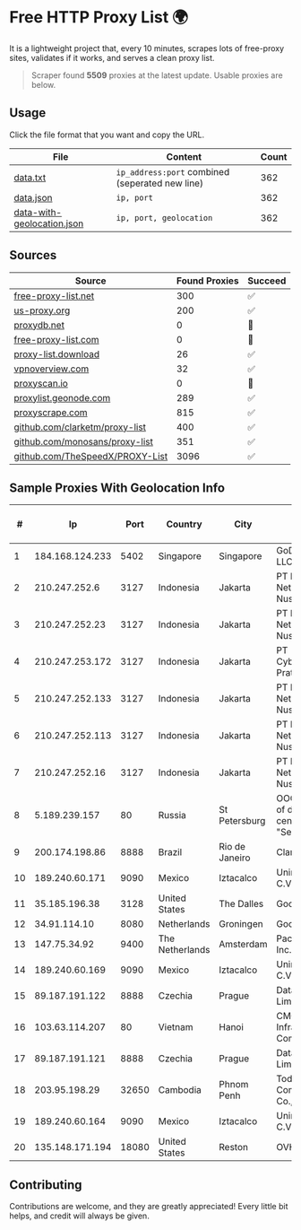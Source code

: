 
# Free HTTP Proxy List 🌍

It is a lightweight project that, every 10 minutes, scrapes lots of free-proxy sites, validates if it works, and serves a clean proxy list.


> Scraper found **5509** proxies at the latest update. Usable proxies are below.

## Usage

Click the file format that you want and copy the URL.


|File|Content|Count|
|----|-------|-----|
|[data.txt](https://raw.githubusercontent.com/themiralay/Proxy-List-World/master/data.txt)|`ip_address:port` combined (seperated new line)|362|
|[data.json](https://raw.githubusercontent.com/themiralay/Proxy-List-World/master/data.json)|`ip, port`|362|
|[data-with-geolocation.json](https://raw.githubusercontent.com/themiralay/Proxy-List-World/master/data-with-geolocation.json)|`ip, port, geolocation`|362|

## Sources

|Source|Found Proxies|Succeed|
|------|-------------|-------|
|[free-proxy-list.net](https://free-proxy-list.net)|300|✅|
|[us-proxy.org](https://www.us-proxy.org)|200|✅|
|[proxydb.net](http://proxydb.net)|0|🚫|
|[free-proxy-list.com](https://free-proxy-list.com/?page=&port=&type%5B%5D=http&type%5B%5D=https&up_time=0&search=Search)|0|🚫|
|[proxy-list.download](https://www.proxy-list.download/HTTP)|26|✅|
|[vpnoverview.com](https://vpnoverview.com/privacy/anonymous-browsing/free-proxy-servers)|32|✅|
|[proxyscan.io](https://www.proxyscan.io)|0|🚫|
|[proxylist.geonode.com](https://proxylist.geonode.com/api/proxy-list?limit=300&page=1&sort_by=lastChecked&sort_type=desc&protocols=http,https)|289|✅|
|[proxyscrape.com](https://api.proxyscrape.com/v2/?request=displayproxies&protocol=http&timeout=10000&country=all&ssl=all&anonymity=all)|815|✅|
|[github.com/clarketm/proxy-list](https://raw.githubusercontent.com/clarketm/proxy-list/master/proxy-list-raw.txt)|400|✅|
|[github.com/monosans/proxy-list](https://raw.githubusercontent.com/monosans/proxy-list/main/proxies/http.txt)|351|✅|
|[github.com/TheSpeedX/PROXY-List](https://raw.githubusercontent.com/TheSpeedX/PROXY-List/master/http.txt)|3096|✅|


## Sample Proxies With Geolocation Info

|#|Ip|Port|Country|City|Internet Service Provider|
|-|--|----|-------|----|-------------------------|
|1|184.168.124.233|5402|Singapore|Singapore|GoDaddy.com, LLC|
|2|210.247.252.6|3127|Indonesia|Jakarta|PT Poros Network Nusantara|
|3|210.247.252.23|3127|Indonesia|Jakarta|PT Poros Network Nusantara|
|4|210.247.253.172|3127|Indonesia|Jakarta|PT Cybertechtonic Pratama|
|5|210.247.252.133|3127|Indonesia|Jakarta|PT Poros Network Nusantara|
|6|210.247.252.113|3127|Indonesia|Jakarta|PT Poros Network Nusantara|
|7|210.247.252.16|3127|Indonesia|Jakarta|PT Poros Network Nusantara|
|8|5.189.239.157|80|Russia|St Petersburg|OOO "Network of data-centers "Selectel"|
|9|200.174.198.86|8888|Brazil|Rio de Janeiro|Claro S.A|
|10|189.240.60.171|9090|Mexico|Iztacalco|Uninet S.A. de C.V.|
|11|35.185.196.38|3128|United States|The Dalles|Google LLC|
|12|34.91.114.10|8080|Netherlands|Groningen|Google LLC|
|13|147.75.34.92|9400|The Netherlands|Amsterdam|Packet Host, Inc.|
|14|189.240.60.169|9090|Mexico|Iztacalco|Uninet S.A. de C.V.|
|15|89.187.191.122|8888|Czechia|Prague|DataCamp Limited|
|16|103.63.114.207|80|Vietnam|Hanoi|CMC Telecom Infrastructure Company|
|17|89.187.191.121|8888|Czechia|Prague|DataCamp Limited|
|18|203.95.198.29|32650|Cambodia|Phnom Penh|Today Communication Co., Ltd|
|19|189.240.60.164|9090|Mexico|Iztacalco|Uninet S.A. de C.V.|
|20|135.148.171.194|18080|United States|Reston|OVH SAS|



## Contributing

Contributions are welcome, and they are greatly appreciated! Every
little bit helps, and credit will always be given.

